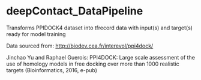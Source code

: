 # deepContact_DataPipeline
Transforms PPIDOCK4 dataset into tfrecord data with input(s) and target(s) ready for model training

Data sourced from: http://biodev.cea.fr/interevol/ppi4dock/

Jinchao Yu and Raphael Guerois: PPI4DOCK: Large scale assessment of the use of homology models in free docking over more than 1000 realistic targets (Bioinformatics, 2016, e-pub)